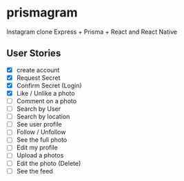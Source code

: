 # prismagram

Instagram clone Express + Prisma + React and React Native

## User Stories

- [x] create account
- [x] Request Secret
- [x] Confirm Secret (Login)
- [x] Like / Unlike a photo
- [ ] Comment on a photo
- [ ] Search by User
- [ ] Search by location
- [ ] See user profile
- [ ] Follow / Unfollow 
- [ ] See the full photo
- [ ] Edit my profile
- [ ] Upload a photos
- [ ] Edit the photo (Delete)
- [ ] See the feed
